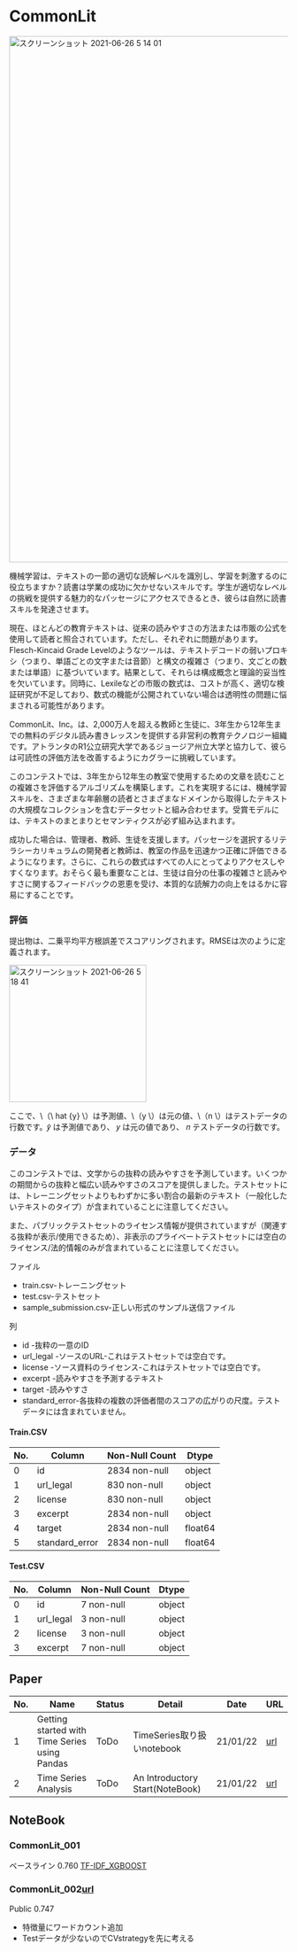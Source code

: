 # CommonLit
<img width="950" alt="スクリーンショット 2021-06-26 5 14 01" src="https://user-images.githubusercontent.com/65795828/123480445-5443a300-d63d-11eb-8403-6ad3a02d0984.png">

機械学習は、テキストの一節の適切な読解レベルを識別し、学習を刺激するのに役立ちますか？読書は学業の成功に欠かせないスキルです。学生が適切なレベルの挑戦を提供する魅力的なパッセージにアクセスできるとき、彼らは自然に読書スキルを発達させます。

現在、ほとんどの教育テキストは、従来の読みやすさの方法または市販の公式を使用して読者と照合されています。ただし、それぞれに問題があります。Flesch-Kincaid Grade Levelのようなツールは、テキストデコードの弱いプロキシ（つまり、単語ごとの文字または音節）と構文の複雑さ（つまり、文ごとの数または単語）に基づいています。結果として、それらは構成概念と理論的妥当性を欠いています。同時に、Lexileなどの市販の数式は、コストが高く、適切な検証研究が不足しており、数式の機能が公開されていない場合は透明性の問題に悩まされる可能性があります。

CommonLit、Inc。は、2,000万人を超える教師と生徒に、3年生から12年生までの無料のデジタル読み書きレッスンを提供する非営利の教育テクノロジー組織です。アトランタのR1公立研究大学であるジョージア州立大学と協力して、彼らは可読性の評価方法を改善するようにカグラーに挑戦しています。

このコンテストでは、3年生から12年生の教室で使用するための文章を読むことの複雑さを評価するアルゴリズムを構築します。これを実現するには、機械学習スキルを、さまざまな年齢層の読者とさまざまなドメインから取得したテキストの大規模なコレクションを含むデータセットと組み合わせます。受賞モデルには、テキストのまとまりとセマンティクスが必ず組み込まれます。

成功した場合は、管理者、教師、生徒を支援します。パッセージを選択するリテラシーカリキュラムの開発者と教師は、教室の作品を迅速かつ正確に評価できるようになります。さらに、これらの数式はすべての人にとってよりアクセスしやすくなります。おそらく最も重要なことは、生徒は自分の仕事の複雑さと読みやすさに関するフィードバックの恩恵を受け、本質的な読解力の向上をはるかに容易にすることです。

### 評価
提出物は、二乗平均平方根誤差でスコアリングされます。RMSEは次のように定義されます。

<img width="248" alt="スクリーンショット 2021-06-26 5 18 41" src="https://user-images.githubusercontent.com/65795828/123480906-fb283f00-d63d-11eb-8282-0ef8e2303b8a.png">

ここで、\（\ hat {y} \）は予測値、\（y \）は元の値、\（n \）はテストデータの行数です。𝑦̂  は予測値であり、 𝑦 は元の値であり、 𝑛 テストデータの行数です。


### データ
このコンテストでは、文学からの抜粋の読みやすさを予測しています。いくつかの期間からの抜粋と幅広い読みやすさのスコアを提供しました。テストセットには、トレーニングセットよりもわずかに多い割合の最新のテキスト（一般化したいテキストのタイプ）が含まれていることに注意してください。

また、パブリックテストセットのライセンス情報が提供されていますが（関連する抜粋が表示/使用できるため）、非表示のプライベートテストセットには空白のライセンス/法的情報のみが含まれていることに注意してください。

ファイル
- train.csv-トレーニングセット
- test.csv-テストセット
- sample_submission.csv-正しい形式のサンプル送信ファイル

列
- id -抜粋の一意のID
- url_legal -ソースのURL-これはテストセットでは空白です。
- license -ソース資料のライセンス-これはテストセットでは空白です。
- excerpt -読みやすさを予測するテキスト
- target -読みやすさ
- standard_error-各抜粋の複数の評価者間のスコアの広がりの尺度。テストデータには含まれていません。

#### Train.CSV
No. |  Column |  Non-Null Count | Dtype  
-- | ----------- |  --------- | -----  
 0 |  id  |            2834 non-null |  object 
 1 |  url_legal   |    830 non-null  |  object 
 2 |  license     |    830 non-null  |  object 
 3 |  excerpt     |    2834 non-null |  object 
 4 |  target      |    2834 non-null |  float64
 5 |  standard_error | 2834 non-null |  float64

#### Test.CSV
No. |  Column |  Non-Null Count | Dtype  
-- | ----------- |  --------- | -----  
0   |id   |      7 non-null   |   object
 1  | url_legal | 3 non-null  |    object
 2  | license  |  3 non-null  |    object
 3  | excerpt  |  7 non-null  |    object

## Paper
No. | Name | Status | Detail | Date | URL
--- | ---- | ------ | ------ | ---- | ---
1|Getting started with Time Series using Pandas|ToDo|TimeSeries取り扱いnotebook|21/01/22|[url](https://www.kaggle.com/parulpandey/getting-started-with-time-series-using-pandas)
2|Time Series Analysis | ToDo | An Introductory Start(NoteBook) | 21/01/22 | [url](https://www.kaggle.com/janiobachmann/time-series-analysis-an-introductory-start)

## NoteBook
### CommonLit_001
ベースライン 0.760
[TF-IDF_XGBOOST](https://www.kaggle.com/w1023672708/tfidf-xgboost)

### CommonLit_002[url](https://www.kaggle.com/kazumaishibashi/commonlit-002)
Public 0.747
- 特徴量にワードカウント追加
- Testデータが少ないのでCVstrategyを先に考える
